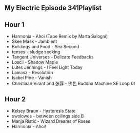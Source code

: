 ## My Electric Episode 341Playlist

## Hour 1

- Harmonia - Ahoi (Tape Remix by Marta Salogni)
- Skee Mask - Jambient
- Buildings and Food - Sea Second
- tenses - sludge seeking
- Tangent Universes - Delicate Feedbacks
- Loscil - Shadow Maple
- Lutes Jennings - I Feel Light Today
- Lamasz - Resolution
- Isabel Pine - Vanish
- Christiaan Virant and 张荐 - 佛色 Buddha Machine SE Loop 01

## Hour 2

- Kelsey Braun - Hysteresis State
- swolowes - between ceilings side B
- Manja Ristić -  Wizard Dreams of Roses
- Harmonia - Ahoi!
